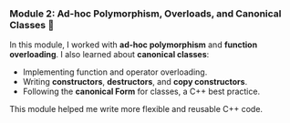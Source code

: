 ### **Module 2: Ad-hoc Polymorphism, Overloads, and Canonical Classes 🔄**
In this module, I worked with **ad-hoc polymorphism** and **function overloading**. I also learned about **canonical classes**:
- Implementing function and operator overloading.
- Writing **constructors**, **destructors**, and **copy constructors**.
- Following the **canonical Form** for classes, a C++ best practice.

This module helped me write more flexible and reusable C++ code.

